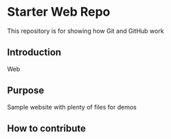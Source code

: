 # Starter Web Repo

This repository is for showing how Git and GitHub work
## Introduction
Web
## Purpose

Sample website with plenty of files for demos

## How to contribute